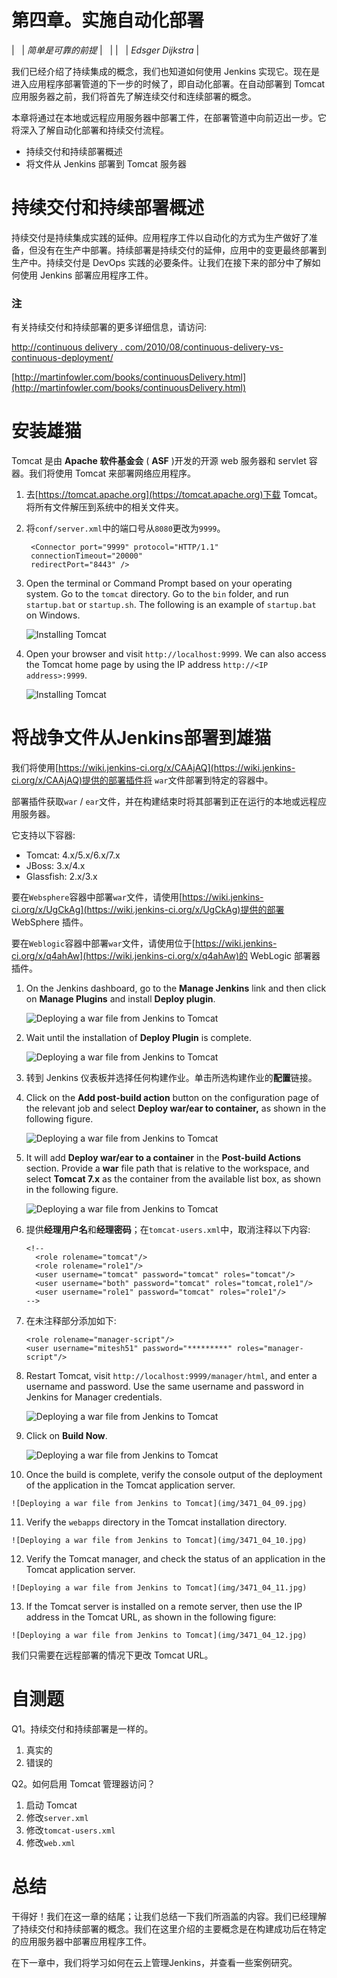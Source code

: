 # 第四章。实施自动化部署

|   | *简单是可靠的前提* |   |
|   | *Edsger Dijkstra* |

我们已经介绍了持续集成的概念，我们也知道如何使用 Jenkins 实现它。现在是进入应用程序部署管道的下一步的时候了，即自动化部署。在自动部署到 Tomcat 应用服务器之前，我们将首先了解连续交付和连续部署的概念。

本章将通过在本地或远程应用服务器中部署工件，在部署管道中向前迈出一步。它将深入了解自动化部署和持续交付流程。

*   持续交付和持续部署概述
*   将文件从 Jenkins 部署到 Tomcat 服务器

# 持续交付和持续部署概述

持续交付是持续集成实践的延伸。应用程序工件以自动化的方式为生产做好了准备，但没有在生产中部署。持续部署是持续交付的延伸，应用中的变更最终部署到生产中。持续交付是 DevOps 实践的必要条件。让我们在接下来的部分中了解如何使用 Jenkins 部署应用程序工件。

### 注

有关持续交付和持续部署的更多详细信息，请访问:

[http://continuous delivery . com/2010/08/continuous-delivery-vs-continuous-deployment/](http://continuousdelivery.com/2010/08/continuous-delivery-vs-continuous-deployment/)

[http://martinfowler.com/books/continuousDelivery.html](http://martinfowler.com/books/continuousDelivery.html)

# 安装雄猫

Tomcat 是由 **Apache 软件基金会** ( **ASF** )开发的开源 web 服务器和 servlet 容器。我们将使用 Tomcat 来部署网络应用程序。

1.  去[https://tomcat.apache.org](https://tomcat.apache.org)下载 Tomcat。将所有文件解压到系统中的相关文件夹。
2.  将`conf/server.xml`中的端口号从`8080`更改为`9999`。

    ```
     <Connector port="9999" protocol="HTTP/1.1" 
     connectionTimeout="20000" 
     redirectPort="8443" />

    ```

3.  Open the terminal or Command Prompt based on your operating system. Go to the `tomcat` directory. Go to the `bin` folder, and run `startup.bat` or `startup.sh`. The following is an example of `startup.bat` on Windows.

    ![Installing Tomcat](img/3471_04_01.jpg)

4.  Open your browser and visit `http://localhost:9999`. We can also access the Tomcat home page by using the IP address `http://<IP address>:9999`.

    ![Installing Tomcat](img/3471_04_02.jpg)

# 将战争文件从Jenkins部署到雄猫

我们将使用[https://wiki.jenkins-ci.org/x/CAAjAQ](https://wiki.jenkins-ci.org/x/CAAjAQ)提供的部署插件将 `war`文件部署到特定的容器中。

部署插件获取`war` / `ear`文件，并在构建结束时将其部署到正在运行的本地或远程应用服务器。

它支持以下容器:

*   Tomcat: 4.x/5.x/6.x/7.x
*   JBoss: 3.x/4.x
*   Glassfish: 2.x/3.x

要在`Websphere`容器中部署`war`文件，请使用[https://wiki.jenkins-ci.org/x/UgCkAg](https://wiki.jenkins-ci.org/x/UgCkAg)提供的部署 WebSphere 插件。

要在`Weblogic`容器中部署`war`文件，请使用位于[https://wiki.jenkins-ci.org/x/q4ahAw](https://wiki.jenkins-ci.org/x/q4ahAw)的 WebLogic 部署器插件。

1.  On the Jenkins dashboard, go to the **Manage Jenkins** link and then click on **Manage Plugins** and install **Deploy plugin**.

    ![Deploying a war file from Jenkins to Tomcat](img/3471_04_03.jpg)

2.  Wait until the installation of **Deploy Plugin** is complete.

    ![Deploying a war file from Jenkins to Tomcat](img/3471_04_04.jpg)

3.  转到 Jenkins 仪表板并选择任何构建作业。单击所选构建作业的**配置**链接。
4.  Click on the **Add post-build action** button on the configuration page of the relevant job and select **Deploy war/ear to container,** as shown in the following figure.

    ![Deploying a war file from Jenkins to Tomcat](img/3471_04_05.jpg)

5.  It will add **Deploy war/ear to a container** in the **Post-build Actions** section. Provide a **war** file path that is relative to the workspace, and select **Tomcat 7.x** as the container from the available list box, as shown in the following figure.

    ![Deploying a war file from Jenkins to Tomcat](img/3471_04_06.jpg)

6.  提供**经理用户名**和**经理密码**；在`tomcat-users.xml`中，取消注释以下内容:

    ```
    <!--
      <role rolename="tomcat"/>
      <role rolename="role1"/>
      <user username="tomcat" password="tomcat" roles="tomcat"/>
      <user username="both" password="tomcat" roles="tomcat,role1"/>
      <user username="role1" password="tomcat" roles="role1"/>
    -->
    ```

7.  在未注释部分添加如下:

    ```
    <role rolename="manager-script"/>
    <user username="mitesh51" password="*********" roles="manager-script"/>  
    ```

8.  Restart Tomcat, visit `http://localhost:9999/manager/html`, and enter a username and password. Use the same username and password in Jenkins for Manager credentials.

    ![Deploying a war file from Jenkins to Tomcat](img/3471_04_07.jpg)

9.  Click on **Build Now**.

    ![Deploying a war file from Jenkins to Tomcat](img/3471_04_08.jpg)

10.  Once the build is complete, verify the console output of the deployment of the application in the Tomcat application server.

    ![Deploying a war file from Jenkins to Tomcat](img/3471_04_09.jpg)

11.  Verify the `webapps` directory in the Tomcat installation directory.

    ![Deploying a war file from Jenkins to Tomcat](img/3471_04_10.jpg)

12.  Verify the Tomcat manager, and check the status of an application in the Tomcat application server.

    ![Deploying a war file from Jenkins to Tomcat](img/3471_04_11.jpg)

13.  If the Tomcat server is installed on a remote server, then use the IP address in the Tomcat URL, as shown in the following figure:

    ![Deploying a war file from Jenkins to Tomcat](img/3471_04_12.jpg)

我们只需要在远程部署的情况下更改 Tomcat URL。

# 自测题

Q1。持续交付和持续部署是一样的。

1.  真实的
2.  错误的

Q2。如何启用 Tomcat 管理器访问？

1.  启动 Tomcat
2.  修改`server.xml`
3.  修改`tomcat-users.xml`
4.  修改`web.xml`

# 总结

干得好！我们在这一章的结尾；让我们总结一下我们所涵盖的内容。我们已经理解了持续交付和持续部署的概念。我们在这里介绍的主要概念是在构建成功后在特定的应用服务器中部署应用程序工件。

在下一章中，我们将学习如何在云上管理Jenkins，并查看一些案例研究。